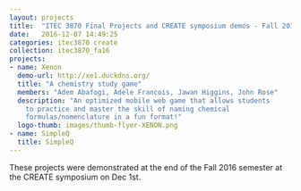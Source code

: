 ```yaml
---
layout: projects
title:  "ITEC 3870 Final Projects and CREATE symposium demos - Fall 2016"
date:   2016-12-07 14:49:25
categories: itec3870 create
collection: itec3870_fa16
projects:
- name: Xenon
  demo-url: http://xe1.duckdns.org/
  title: "A chemistry study game"
  members: "Adem Abafogi, Adele Francois, Jawan Higgins, John Rose"
  description: "An optimized mobile web game that allows students 
    to practice and master the skill of naming chemical 
    formulas/nomenclature in a fun format!"
  logo-thumb: images/thumb-flyer-XENON.png
- name: SimpleQ
  title: SimpleQ
---
```


These projects were demonstrated at the end of the Fall 2016 semester
at the CREATE symposium on Dec 1st.
